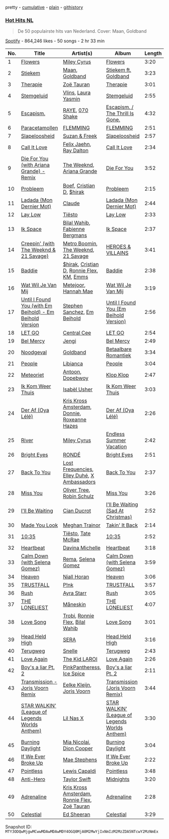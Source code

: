 pretty - [cumulative](/playlists/cumulative/37i9dQZF1DWSBi5svWQ9Nk.md) - [plain](/playlists/plain/37i9dQZF1DWSBi5svWQ9Nk) - [githistory](https://github.githistory.xyz/mackorone/spotify-playlist-archive/blob/main/playlists/plain/37i9dQZF1DWSBi5svWQ9Nk)

### [Hot Hits NL](https://open.spotify.com/playlist/37i9dQZF1DWSBi5svWQ9Nk)

> De 50 populairste hits van Nederland\. Cover: Maan, Goldband

[Spotify](https://open.spotify.com/user/spotify) - 864,246 likes - 50 songs - 2 hr 33 min

| No. | Title | Artist(s) | Album | Length |
|---|---|---|---|---|
| 1 | [Flowers](https://open.spotify.com/track/0yLdNVWF3Srea0uzk55zFn) | [Miley Cyrus](https://open.spotify.com/artist/5YGY8feqx7naU7z4HrwZM6) | [Flowers](https://open.spotify.com/album/7I0tjwFtxUwBC1vgyeMAax) | 3:20 |
| 2 | [Stiekem](https://open.spotify.com/track/1ulgMAx95xb3N33SMklfG3) | [Maan](https://open.spotify.com/artist/5vmwWgrlwCfHm1P0vdDFbU), [Goldband](https://open.spotify.com/artist/6mS5GeFyhea6w9OKo8PO3p) | [Stiekem ft\. Goldband](https://open.spotify.com/album/1ZzRJDpsGzs8wkkI0w6F8G) | 3:23 |
| 3 | [Therapie](https://open.spotify.com/track/323zcUSa2qrq0aUAwL30sT) | [Zoë Tauran](https://open.spotify.com/artist/5fg02ZNJViLdPyxJnRdcsi) | [Therapie](https://open.spotify.com/album/7K56y28CXxhIvGI2MKcHIO) | 3:01 |
| 4 | [Stemgeluid](https://open.spotify.com/track/1HFFfvXM13DA5hYt6SjhZj) | [Vlins](https://open.spotify.com/artist/3qV1LDx1ZWWJVdnLuVXAB5), [Laura Yasmin](https://open.spotify.com/artist/2ifdw2Mu8P2fCey9VLhuu2) | [Stemgeluid](https://open.spotify.com/album/31q5PSjc9lvGbg6glT3dsk) | 2:55 |
| 5 | [Escapism.](https://open.spotify.com/track/5Z2MiIZ5I3jJvvmeWMLbOQ) | [RAYE](https://open.spotify.com/artist/5KKpBU5eC2tJDzf0wmlRp2), [070 Shake](https://open.spotify.com/artist/12Zk1DFhCbHY6v3xep2ZjI) | [Escapism\. / The Thrill Is Gone.](https://open.spotify.com/album/3omkMn8vbTKOebb9ABbqyb) | 4:32 |
| 6 | [Paracetamollen](https://open.spotify.com/track/0bSgNta3s0kIZkxuBI9PxR) | [FLEMMING](https://open.spotify.com/artist/0YLlTW9rW7ZCy2cA2u3RYk) | [FLEMMING](https://open.spotify.com/album/4a8kyvzqHaLx3UaasLOctt) | 2:51 |
| 7 | [Slapeloosheid](https://open.spotify.com/track/5tiTVSryX1Hu09cPsNvaIR) | [Suzan & Freek](https://open.spotify.com/artist/77IW5ZK1smDQYYKDCQugXh) | [Slapeloosheid](https://open.spotify.com/album/2DIOF2PigIUoGJWhq9XBCG) | 2:57 |
| 8 | [Call It Love](https://open.spotify.com/track/5YdnOm5990Kfq1Jodws98B) | [Felix Jaehn](https://open.spotify.com/artist/4bL2B6hmLlMWnUEZnorEtG), [Ray Dalton](https://open.spotify.com/artist/4e0nWw2r4BoQSKPQ2zpU13) | [Call It Love](https://open.spotify.com/album/5c3YGhnf058Op4YviM73wn) | 2:34 |
| 9 | [Die For You \(with Ariana Grande\) \- Remix](https://open.spotify.com/track/4JNdwEfqwFRiAeEISC8RU8) | [The Weeknd](https://open.spotify.com/artist/1Xyo4u8uXC1ZmMpatF05PJ), [Ariana Grande](https://open.spotify.com/artist/66CXWjxzNUsdJxJ2JdwvnR) | [Die For You](https://open.spotify.com/album/0YF085Qdh4HgdhZ8zjWkpo) | 3:52 |
| 10 | [Probleem](https://open.spotify.com/track/1L8sanepRgDJlQTsPQ4mU1) | [Boef](https://open.spotify.com/artist/0Jsk5iYMr5aNjHury7blm1), [Cristian D](https://open.spotify.com/artist/1uBw9o9xJfe2H3geRocQq4), [$hirak](https://open.spotify.com/artist/1uUuCEXmWpKN2YLl5xSoT2) | [Probleem](https://open.spotify.com/album/4GZrlw0RFM9gHQP5EYOCnX) | 2:15 |
| 11 | [Ladada \(Mon Dernier Mot\)](https://open.spotify.com/track/0LVjBdjZvJykxed42ExTLf) | [Claude](https://open.spotify.com/artist/205nyHBi0lspcUT37YqWom) | [Ladada \(Mon Dernier Mot\)](https://open.spotify.com/album/0MNpgjf367wpgf742ZkHGr) | 2:44 |
| 12 | [Lay Low](https://open.spotify.com/track/0zKbDrEXKpnExhGQRe9dxt) | [Tiësto](https://open.spotify.com/artist/2o5jDhtHVPhrJdv3cEQ99Z) | [Lay Low](https://open.spotify.com/album/0EYKSXXTsON8ZA95BuCoXn) | 2:33 |
| 13 | [Ik Space](https://open.spotify.com/track/0xLnJgUHvPnq6n2ESDSMXF) | [Bilal Wahib](https://open.spotify.com/artist/5wV3FoaNbDB6X9INuQvs1K), [Fabienne Bergmans](https://open.spotify.com/artist/6ipBn3QaHmCnlaDetcvgRl) | [Ik Space](https://open.spotify.com/album/0z3l97NfPujHK3s654j8mB) | 2:37 |
| 14 | [Creepin' \(with The Weeknd & 21 Savage\)](https://open.spotify.com/track/2dHHgzDwk4BJdRwy9uXhTO) | [Metro Boomin](https://open.spotify.com/artist/0iEtIxbK0KxaSlF7G42ZOp), [The Weeknd](https://open.spotify.com/artist/1Xyo4u8uXC1ZmMpatF05PJ), [21 Savage](https://open.spotify.com/artist/1URnnhqYAYcrqrcwql10ft) | [HEROES & VILLAINS](https://open.spotify.com/album/7txGsnDSqVMoRl6RQ9XyZP) | 3:41 |
| 15 | [Baddie](https://open.spotify.com/track/4mgYtnnm01NgTKLlMpF10h) | [$hirak](https://open.spotify.com/artist/1uUuCEXmWpKN2YLl5xSoT2), [Cristian D](https://open.spotify.com/artist/1uBw9o9xJfe2H3geRocQq4), [Ronnie Flex](https://open.spotify.com/artist/5eir5zFJpES4j7gsymbVyl), [KM](https://open.spotify.com/artist/0MSYpagcvnSP2o91Ji2OCw), [Emms](https://open.spotify.com/artist/2AkaK2DXdBUWYjpwOHoKs2) | [Baddie](https://open.spotify.com/album/0u9XpTRBvmMooQZokHW7il) | 2:38 |
| 16 | [Wat Wil Je Van Mij](https://open.spotify.com/track/1KxRzfQuO8k0dCua9JVRgM) | [Metejoor](https://open.spotify.com/artist/7hdCH3dJ27WvUbo00gAMwE), [Hannah Mae](https://open.spotify.com/artist/5oNWzcU0mYK1zDUxBGHIaG) | [Wat Wil Je Van Mij](https://open.spotify.com/album/5kUWt2aSUlU911bG7oqkqh) | 3:19 |
| 17 | [Until I Found You \(with Em Beihold\) \- Em Beihold Version](https://open.spotify.com/track/1Y3LN4zO1Edc2EluIoSPJN) | [Stephen Sanchez](https://open.spotify.com/artist/5XKFrudbV4IiuE5WuTPRmT), [Em Beihold](https://open.spotify.com/artist/7o2ZQYM7nTsaVdkXY38UAA) | [Until I Found You \(Em Beihold Version\)](https://open.spotify.com/album/7ARtQpvnPN2ucbmVHngLOs) | 2:56 |
| 18 | [LET GO](https://open.spotify.com/track/3zkyus0njMCL6phZmNNEeN) | [Central Cee](https://open.spotify.com/artist/5H4yInM5zmHqpKIoMNAx4r) | [LET GO](https://open.spotify.com/album/1QYPAEk2Ksj3WPv3mvoDnL) | 2:54 |
| 19 | [Bel Mercy](https://open.spotify.com/track/7udjTmsTZqdB1xLOHGJ8dM) | [Jengi](https://open.spotify.com/artist/4lgrPvofm0IT605L9OrOTN) | [Bel Mercy](https://open.spotify.com/album/1Fmu97Zy0zsnp63rPPsOFF) | 2:49 |
| 20 | [Noodgeval](https://open.spotify.com/track/2LcmbuYX7tyR4DWy3b273L) | [Goldband](https://open.spotify.com/artist/6mS5GeFyhea6w9OKo8PO3p) | [Betaalbare Romantiek](https://open.spotify.com/album/2z44b4hwadRlEaNm2SutKO) | 3:34 |
| 21 | [People](https://open.spotify.com/track/26b3oVLrRUaaybJulow9kz) | [Libianca](https://open.spotify.com/artist/7kjSuFGKhLm8b5qXoMhRkJ) | [People](https://open.spotify.com/album/5Hmh6N8oisrcuZKa8EY5dn) | 3:04 |
| 22 | [Meteoriet](https://open.spotify.com/track/1ruXNzERqtHdoXULOAcCsJ) | [Antoon](https://open.spotify.com/artist/5sBoNBXFMzoZjgHLbQueeG), [Dopebwoy](https://open.spotify.com/artist/6OQggpm01CmAB717TKtDCr) | [Klop Klop](https://open.spotify.com/album/0W6z6Tvad2uvZ0mQb8651o) | 2:47 |
| 23 | [Ik Kom Weer Thuis](https://open.spotify.com/track/5VzimlAe6d9QJgCYgWky8v) | [Isabèl Usher](https://open.spotify.com/artist/66Q9dkZ7EXdwU2h6tEkUdC) | [Ik Kom Weer Thuis](https://open.spotify.com/album/4oFvk66h8AGIxNyh0sFkhk) | 3:03 |
| 24 | [Der Af \(Oya Lélé\)](https://open.spotify.com/track/443rDqZIaqvZzJ1DgdJNgr) | [Kris Kross Amsterdam](https://open.spotify.com/artist/4LcUpNlXFEleaLlelmkv2R), [Donnie](https://open.spotify.com/artist/2ylIKKdMukkuprCgY4ZDFE), [Roxeanne Hazes](https://open.spotify.com/artist/1GWpddfwL9bVovOzCtNQN6) | [Der Af \(Oya Lélé\)](https://open.spotify.com/album/6AAEje0hsC6HnJy5SsMiYD) | 2:26 |
| 25 | [River](https://open.spotify.com/track/04CqLjewJiSAqM210vZAmT) | [Miley Cyrus](https://open.spotify.com/artist/5YGY8feqx7naU7z4HrwZM6) | [Endless Summer Vacation](https://open.spotify.com/album/0HiZ8fNXwJOQcrf5iflrdz) | 2:42 |
| 26 | [Bright Eyes](https://open.spotify.com/track/2KitOzLBUFdW4vB2aHeQri) | [RONDÉ](https://open.spotify.com/artist/4hj9dun9KpnBukLv7Hgfkr) | [Bright Eyes](https://open.spotify.com/album/2y1ZFyWJ8VCF2XMjqCBoYG) | 2:51 |
| 27 | [Back To You](https://open.spotify.com/track/3K00Ib1shkOEiAXU5pec6e) | [Lost Frequencies](https://open.spotify.com/artist/7f5Zgnp2spUuuzKplmRkt7), [Elley Duhé](https://open.spotify.com/artist/67MNhiAICFY6Pwc2YxCO0K), [X Ambassadors](https://open.spotify.com/artist/3NPpFNZtSTHheNBaWC82rB) | [Back To You](https://open.spotify.com/album/1wntuGFGZSdkDL3pOTcdpr) | 2:37 |
| 28 | [Miss You](https://open.spotify.com/track/73vIOb4Q7YN6HeJTbscRx5) | [Oliver Tree](https://open.spotify.com/artist/6TLwD7HPWuiOzvXEa3oCNe), [Robin Schulz](https://open.spotify.com/artist/3t5xRXzsuZmMDkQzgOX35S) | [Miss You](https://open.spotify.com/album/32G4vFNwLJQjpzkOoGEUUo) | 3:26 |
| 29 | [I'll Be Waiting](https://open.spotify.com/track/0JIhRhZPF5j5dx0FGqTWxy) | [Cian Ducrot](https://open.spotify.com/artist/49jTY62Cpw3RYo4dLuG43W) | [I'll Be Waiting \(Sad At Christmas\)](https://open.spotify.com/album/0jC03OijHmOVjS2sc9yUuM) | 2:52 |
| 30 | [Made You Look](https://open.spotify.com/track/0QHEIqNKsMoOY5urbzN48u) | [Meghan Trainor](https://open.spotify.com/artist/6JL8zeS1NmiOftqZTRgdTz) | [Takin' It Back](https://open.spotify.com/album/4LVa9bljQRvLYpWr8qyaXs) | 2:14 |
| 31 | [10:35](https://open.spotify.com/track/6BePGk3eCan4FqaW2X8Qy3) | [Tiësto](https://open.spotify.com/artist/2o5jDhtHVPhrJdv3cEQ99Z), [Tate McRae](https://open.spotify.com/artist/45dkTj5sMRSjrmBSBeiHym) | [10:35](https://open.spotify.com/album/77wWx9sOCJiy0wcn0P44NO) | 2:52 |
| 32 | [Heartbeat](https://open.spotify.com/track/4QlRUzRXS4fCyrlVBLXg8r) | [Davina Michelle](https://open.spotify.com/artist/6OG9fZ1LKXyL0hShRmmnq1) | [Heartbeat](https://open.spotify.com/album/6BK9a0A1iFK11y9FvFDTvl) | 3:18 |
| 33 | [Calm Down \(with Selena Gomez\)](https://open.spotify.com/track/0WtM2NBVQNNJLh6scP13H8) | [Rema](https://open.spotify.com/artist/46pWGuE3dSwY3bMMXGBvVS), [Selena Gomez](https://open.spotify.com/artist/0C8ZW7ezQVs4URX5aX7Kqx) | [Calm Down \(with Selena Gomez\)](https://open.spotify.com/album/2b2GHWESCWEuHiCZ2Skedp) | 3:59 |
| 34 | [Heaven](https://open.spotify.com/track/1yHVHoz6Ny29gbbWJYVnFt) | [Niall Horan](https://open.spotify.com/artist/1Hsdzj7Dlq2I7tHP7501T4) | [Heaven](https://open.spotify.com/album/6IbldUF7xzRJuUDEApUCS3) | 3:06 |
| 35 | [TRUSTFALL](https://open.spotify.com/track/4FWbsd91QSvgr1dSWwW51e) | [P!nk](https://open.spotify.com/artist/1KCSPY1glIKqW2TotWuXOR) | [TRUSTFALL](https://open.spotify.com/album/0JlRRM2KKOzLKzgn9etoXt) | 3:57 |
| 36 | [Rush](https://open.spotify.com/track/1rrqJ9QkOBYJlsZgqqwxgB) | [Ayra Starr](https://open.spotify.com/artist/3ZpEKRjHaHANcpk10u6Ntq) | [Rush](https://open.spotify.com/album/6CvEsGBD3JdbDKpmJaXn2E) | 3:05 |
| 37 | [THE LONELIEST](https://open.spotify.com/track/1Ame8XTX6QHY0l0ahqUhgv) | [Måneskin](https://open.spotify.com/artist/0lAWpj5szCSwM4rUMHYmrr) | [THE LONELIEST](https://open.spotify.com/album/1DFNeS38zvoPkx9wwMEwbc) | 4:07 |
| 38 | [Love Song](https://open.spotify.com/track/65PPYvLLxqXwYEIdpW8fy6) | [Trobi](https://open.spotify.com/artist/0MBLQbpbPvJ4oXM0Cj4aKR), [Ronnie Flex](https://open.spotify.com/artist/5eir5zFJpES4j7gsymbVyl), [Bilal Wahib](https://open.spotify.com/artist/5wV3FoaNbDB6X9INuQvs1K) | [Love Song](https://open.spotify.com/album/5gSWvabgQgkAa7whhV3jA7) | 3:01 |
| 39 | [Head Held High](https://open.spotify.com/track/1MnTcyXc7vcPVgstIWAQCd) | [SERA](https://open.spotify.com/artist/3Anj5rCWtYTgRvV7pdq6GE) | [Head Held High](https://open.spotify.com/album/31USChxDJRBNE8iNlf7Nre) | 3:16 |
| 40 | [Terugweg](https://open.spotify.com/track/134hM7EOwqwfsGoWCpmbcs) | [Snelle](https://open.spotify.com/artist/3E31HqA00iCX9nRhesw6LD) | [Terugweg](https://open.spotify.com/album/46lVBb2r3TX8sG9ViP0pii) | 2:43 |
| 41 | [Love Again](https://open.spotify.com/track/4sx6NRwL6Ol3V6m9exwGlQ) | [The Kid LAROI](https://open.spotify.com/artist/2tIP7SsRs7vjIcLrU85W8J) | [Love Again](https://open.spotify.com/album/3z53jSP5i9bCPVOu3PARM8) | 2:26 |
| 42 | [Boy's a liar Pt\. 2](https://open.spotify.com/track/6AQbmUe0Qwf5PZnt4HmTXv) | [PinkPantheress](https://open.spotify.com/artist/78rUTD7y6Cy67W1RVzYs7t), [Ice Spice](https://open.spotify.com/artist/3LZZPxNDGDFVSIPqf4JuEf) | [Boy's a liar Pt\. 2](https://open.spotify.com/album/6cVfHBcp3AdpYY0bBglkLN) | 2:11 |
| 43 | [Transmission \- Joris Voorn Remix](https://open.spotify.com/track/6ziqWx82jgkQYhyIALoraH) | [Eelke Kleijn](https://open.spotify.com/artist/1FY8kqUQKHwjibwLbp5cey), [Joris Voorn](https://open.spotify.com/artist/4jGpKAmwvU263l0tUh4xKU) | [Transmission \(Joris Voorn Remix\)](https://open.spotify.com/album/0140Vqwx9gWCGWQKTsQ8Cx) | 3:44 |
| 44 | [STAR WALKIN' \(League of Legends Worlds Anthem\)](https://open.spotify.com/track/38T0tPVZHcPZyhtOcCP7pF) | [Lil Nas X](https://open.spotify.com/artist/7jVv8c5Fj3E9VhNjxT4snq) | [STAR WALKIN' \(League of Legends Worlds Anthem\)](https://open.spotify.com/album/0aIy6J8M9yHTnjtRu81Nr9) | 3:30 |
| 45 | [Burning Daylight](https://open.spotify.com/track/5pjp1jN7hitQTuSlT2jOep) | [Mia Nicolai](https://open.spotify.com/artist/5oSkgLWQpt5bk4B7JeAzKJ), [Dion Cooper](https://open.spotify.com/artist/3SWdZOUoid5GMfH0lFVuFj) | [Burning Daylight](https://open.spotify.com/album/5FdecV9YIP62njz9sgfyWK) | 3:04 |
| 46 | [If We Ever Broke Up](https://open.spotify.com/track/6maTPqynTmrkWIralgGaoP) | [Mae Stephens](https://open.spotify.com/artist/311uEW9rt5g2NmzjGEKS2E) | [If We Ever Broke Up](https://open.spotify.com/album/4eadTzshRApGna6Ppz5XwO) | 2:22 |
| 47 | [Pointless](https://open.spotify.com/track/4JBiO7wRnE6ueszEUpo347) | [Lewis Capaldi](https://open.spotify.com/artist/4GNC7GD6oZMSxPGyXy4MNB) | [Pointless](https://open.spotify.com/album/7DA9v7969Er1YXEb0z41E7) | 3:48 |
| 48 | [Anti\-Hero](https://open.spotify.com/track/0V3wPSX9ygBnCm8psDIegu) | [Taylor Swift](https://open.spotify.com/artist/06HL4z0CvFAxyc27GXpf02) | [Midnights](https://open.spotify.com/album/151w1FgRZfnKZA9FEcg9Z3) | 3:20 |
| 49 | [Adrenaline](https://open.spotify.com/track/0DDcpc9ImOsGUWupRj2xu5) | [Kris Kross Amsterdam](https://open.spotify.com/artist/4LcUpNlXFEleaLlelmkv2R), [Ronnie Flex](https://open.spotify.com/artist/5eir5zFJpES4j7gsymbVyl), [Zoë Tauran](https://open.spotify.com/artist/5fg02ZNJViLdPyxJnRdcsi) | [Adrenaline](https://open.spotify.com/album/0w5jN6f0rraC1lLGCcHjgu) | 2:28 |
| 50 | [Celestial](https://open.spotify.com/track/4zrKN5Sv8JS5mqnbVcsul7) | [Ed Sheeran](https://open.spotify.com/artist/6eUKZXaKkcviH0Ku9w2n3V) | [Celestial](https://open.spotify.com/album/2W5VVBPNkGAduaArE4sX29) | 3:29 |

Snapshot ID: `MTY3ODQwMjgwMCwwMDAwMDAwMDY4OGQ0MjA0M2MwYjIxNmIzM2MzZDA5NTcwY2MzNmEx`
